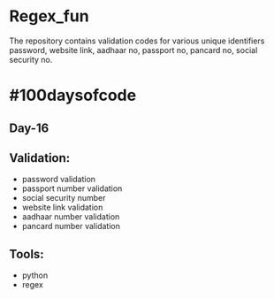 # Regex_fun
The repository contains validation codes for various unique identifiers password, website link, aadhaar no, passport no,  pancard no,  social security no.


# #100daysofcode

## Day-16

## Validation:
- password validation
- passport number validation
- social security number
- website link validation
- aadhaar number validation
- pancard number validation


## Tools:
- python
- regex
